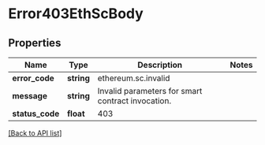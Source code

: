 # Error403EthScBody

## Properties

Name | Type | Description | Notes
------------ | ------------- | ------------- | -------------
**error_code** | **string** | ethereum.sc.invalid |
**message** | **string** | Invalid parameters for smart contract invocation. |
**status_code** | **float** | 403 |

[[Back to API list]](../../README.md#api-endpoints)
